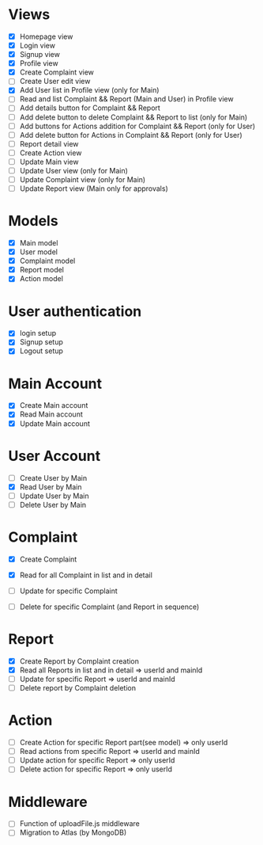 # Views
- [x] Homepage view
- [x] Login view
- [x] Signup view
- [x] Profile view
- [x] Create Complaint view
- [ ] Create User edit view
- [x] Add User list in Profile view (only for Main)
- [ ] Read and list Complaint && Report (Main and User) in Profile view
- [ ] Add details button for Complaint && Report
- [ ] Add delete button to delete Complaint && Report to list (only for Main)
- [ ] Add buttons for Actions addition for Complaint && Report (only for User)
- [ ] Add delete button for Actions in Complaint && Report (only for User)
- [ ] Report detail view
- [ ] Create Action view
- [ ] Update Main view
- [ ] Update User view (only for Main) 
- [ ] Update Complaint view (only for Main)
- [ ] Update Report view (Main only for approvals)

# Models
- [x] Main model
- [x] User model
- [x] Complaint model
- [x] Report model
- [x] Action model

# User authentication
- [x] login setup
- [x] Signup setup
- [x] Logout setup

# Main Account
- [x] Create Main account
- [x] Read Main account
- [x] Update Main account

# User Account
- [ ] Create User by Main
- [x] Read User by Main
- [ ] Update User by Main
- [ ] Delete User by Main

# Complaint
- [x] Create Complaint
- [x] Read for all Complaint in list and in detail
- [ ] Update for specific Complaint
- [ ] Delete for specific Complaint (and Report in sequence)


# Report
- [x] Create Report by Complaint creation
- [x] Read all Reports in list and in detail => userId and mainId
- [ ] Update for specific Report => userId and mainId
- [ ] Delete report by Complaint deletion

# Action
- [ ] Create Action for specific Report part(see model) => only userId
- [ ] Read actions from specific Report => userId and mainId
- [ ] Update action for specific Report => only userId
- [ ] Delete action for specific Report => only userId

# Middleware
- [ ] Function of uploadFile.js middleware
- [ ] Migration to Atlas (by MongoDB)
